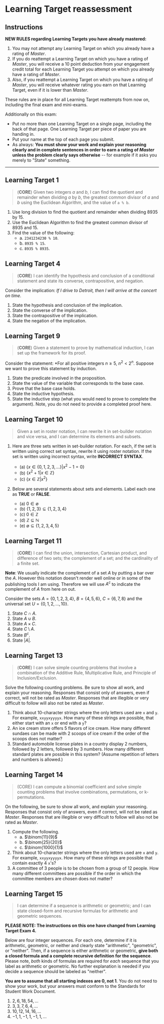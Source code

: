 # Learning Target reassessment


## Instructions

**NEW RULES regarding Learning Targets you have already mastered:**

1. You may not attempt any Learning Target on which you already have a rating of *Master*.
2. If you do reattempt a Learning Target on which you have a rating of *Master*, you will receive a 10 point deduction from your engagement credit total for each Learning Target you attempt on which you already have a rating of *Master*.
3. Also, if you reattempt a Learning Target on which you have a rating of *Master*, you will receive whatever rating you earn on that Learning Target, even if it is lower than *Master*.

These rules are in place for all Learning Target reattempts from now on, including the final exam and mini-exams. 

Additionally on this exam: 

- Put no more than one Learning Target on a single page, including the back of that page. One Learning Target per piece of paper you are handing in. 
- Put your name at the top of each page you submit. 
- As always: **You must show your work and explain your reasoning clearly and in complete sentences in order to earn a rating of *Master* unless the problem clearly says otherwise** -- for example if it asks you merely to "State" something. 


---

## Learning Target 1

>(**CORE**) Given two integers $a$ and $b$, I can find the quotient and remainder when dividing $a$ by $b$, the greatest common divisor of $a$ and $b$ using the Euclidean Algorithm, and the value of `a % b`.

1. Use long division to find the quotient and remainder when dividing 8935 by 15.
2. Use the Euclidean Algorithm to find the greatest common divisor of 8935 and 15.
3. Find the value of the following: 
   - a. `2341234230 % 10`.
   - b. `8935 % 15`.
   - c. `8935 % 8935`.


## Learning Target 4

>(**CORE**) I can identify the hypothesis and conclusion of a conditional statement and state its converse, contrapositive, and negation.

Consider the implication: *If I drive to Detroit, then I will arrive at the concert on time.*

1. State the hypothesis and conclusion of the implication.
2. State the converse of the implication.
3. State the contrapositive of the implication.
4. State the negation of the implication.


## Learning Target 9

>(**CORE**) Given a statement to prove by mathematical induction, I can set up the framework for its proof.

Consider the statement: *For all positive integers $n \geq 5$, $n^2 < 2^n$. Suppose we want to prove this statement by induction.

1. State the predicate involved in the proposition.
2. State the value of the variable that corresponds to the base case. 
3. Prove that the base case holds. 
4. State the inductive hypothesis. 
5. State the inductive step (what you would need to prove to complete the argument). Note, you do not need to provide a completed proof here. 


## Learning Target 10

>Given a set in roster notation, I can rewrite it in set-builder notation and vice versa, and I can determine its elements and subsets.


1. Here are three sets written in set-builder notation. For each, if the set is written using correct set syntax, rewrite it using roster notation. If the set is written using incorrect syntax, write **INCORRECT SYNTAX**. 

    - (a) $\lbrace x \in \lbrace 0, 1, 2, 3, \dots \rbrace | x^2 -1 = 0\rbrace$
    - (b) $\lbrace x^2 + 1 | x \in \mathbb{Z} \rbrace$
    - (c) $\lbrace x \in \mathbb{Z} | x^2  \rbrace$

2. Below are several statements about sets and elements. Label each one as **TRUE** or **FALSE**. 

    - (a) $0 \in \emptyset$ 
    - (b) $\{1,2,3\} \subseteq \{1,2,3,4\}$
    - (c) $0 \in \mathbb{Z}$
    - (d) $\mathbb{Z} \subseteq \mathbb{N}$
    - (e) $\emptyset \subseteq \{1,2,3,4,5\}$


## Learning Target 11


>(**CORE**) I can find the union, intersection, Cartesian product, and difference of two sets; the complement of a set; and the cardinality of a finite set.

**Note**: We usually indicate the complement of a set $A$ by putting a bar over the $A$. However this notation doesn't render well online or in some of the publishing tools I am using. Therefore we will use $A^c$ to indicate the complement of $A$ from here on out. 

Consider the sets $A = \lbrace 0, 1, 2, 3, 4 \rbrace$,  $B = \lbrace 4, 5, 6 \rbrace$, $C = \lbrace  6,7,8 \rbrace$ and the universal set $U = \lbrace 0, 1, 2, \dots, 10  \rbrace$.


1. State $C \cap A$.
2. State $A \cup B$.
3. State $A \times C$.
4. State $C \setminus A$.
5. State $B^c$.
6. State $|A|$.



## Learning Target 13

>(**CORE**) I can solve simple counting problems that involve a combination of the Additive Rule, Multiplicative Rule, and Principle of Inclusion/Exclusion.

Solve the following counting problems. Be sure to show all work, and explain your reasoning. Responses that consist only of answers, even if correct, will not be rated as *Master*. Responses that are illegible or very difficult to follow will also not be rated as *Master*. 


1. Think about 10-character strings where the only letters used are `x` and `y`. For example, `xxyyxyyyyx`. How many of these strings are possible, that either start with an `x` or end with a `y`?
2. An ice cream store offers 5 flavors of ice cream. How many different sundaes can be made with 2 scoops of ice cream if the order of the scoops does not matter?
3. Standard automobile license plates in a country display 2 numbers, followed by 2 letters, followed by 3 numbers. How many different standard plates are possible in this system? (Assume repetition of letters and numbers is allowed.)

##  Learning Target 14 

>(CORE) I can compute a binomial coefficient and solve simple counting problems that involve combinations, permutations, or k-permutations.

On the following, be sure to show all work, and explain your reasoning. Responses that consist only of answers, even if correct, will not be rated as *Master*. Responses that are illegible or very difficult to follow will also not be rated as *Master*. 

1. Compute the following. 
   - a. $\binom{11}{9}$
   - b. $\binom{25}{20}$
   - c. $\binom{1000}{1}$
2. Think about 10-character strings where the only letters used are `x` and `y`. For example, `xxyyxyyyyx`. How many of these strings are possible that contain exactly 4 `x`'s? 
3. A committee of 3 people is to be chosen from a group of 12 people. How many different committees are possible if the order in which the committee members are chosen does not matter?


## Learning Target 15

>I can determine if a sequence is arithmetic or geometric; and I can state closed-form and recursive formulas for arithmetic and geometric sequences.

**PLEASE NOTE: The instructions on this one have changed from Learning Target Exam 4.** 

Below are four integer sequences. For each one, determine if it is arithmetic, geometric, or neither and clearly state "arithmetic", "geometric", or "neither". Then, if a sequence is either arithmetic or geometric, **give both a closed formula and a complete recursive definition for the sequence**. Please note, *both* kinds of formulas are required for *each* sequence that you label as arithmetic or geometric. No further explanation is needed if you decide a sequence should be labeled as "neither".

**You are to assume that all starting indexes are 0, not 1**. You do not need to show your work, but your answers must conform to the Standards for Student Work Document.


1. $2, 6, 18, 54, \dots$
2. $3, 3, 7, 6, 4, \dots$
3. $10, 12, 14, 16, \dots$
4. $-1, 1, -1, 1,-1, 1, \dots$

